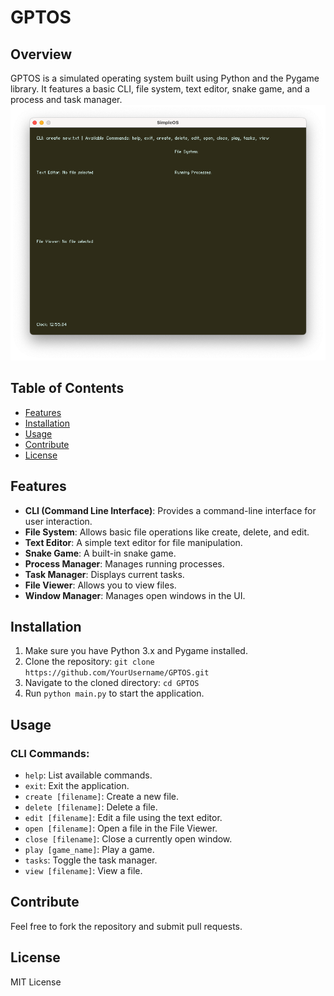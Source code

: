 # GPTOS

## Overview

GPTOS is a simulated operating system built using Python and the Pygame library. It features a basic CLI, file system, text editor, snake game, and a process and task manager.
![GPTOS Screenshot](./images/screenshot.png)

## Table of Contents

- [Features](#features)
- [Installation](#installation)
- [Usage](#usage)
- [Contribute](#contribute)
- [License](#license)

## Features

- **CLI (Command Line Interface)**: Provides a command-line interface for user interaction.
- **File System**: Allows basic file operations like create, delete, and edit.
- **Text Editor**: A simple text editor for file manipulation.
- **Snake Game**: A built-in snake game.
- **Process Manager**: Manages running processes.
- **Task Manager**: Displays current tasks.
- **File Viewer**: Allows you to view files.
- **Window Manager**: Manages open windows in the UI.

## Installation

1. Make sure you have Python 3.x and Pygame installed.
2. Clone the repository: `git clone https://github.com/YourUsername/GPTOS.git`
3. Navigate to the cloned directory: `cd GPTOS`
4. Run `python main.py` to start the application.

## Usage

### CLI Commands:

- `help`: List available commands.
- `exit`: Exit the application.
- `create [filename]`: Create a new file.
- `delete [filename]`: Delete a file.
- `edit [filename]`: Edit a file using the text editor.
- `open [filename]`: Open a file in the File Viewer.
- `close [filename]`: Close a currently open window.
- `play [game_name]`: Play a game.
- `tasks`: Toggle the task manager.
- `view [filename]`: View a file.

## Contribute

Feel free to fork the repository and submit pull requests.

## License

MIT License
